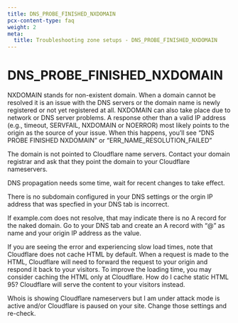 ```yaml
---
title: DNS_PROBE_FINISHED_NXDOMAIN
pcx-content-type: faq
weight: 2
meta:
  title: Troubleshooting zone setups - DNS_PROBE_FINISHED_NXDOMAIN
---
```


# DNS_PROBE_FINISHED_NXDOMAIN

NXDOMAIN stands for non-existent domain. When a domain cannot be resolved it is an issue with the DNS servers or the domain name is newly registered or not yet registered at all. NXDOMAIN can also take place due to network or DNS server problems. A response other than a valid IP address (e.g., timeout, SERVFAIL, NXDOMAIN or NOERROR) most likely points to the origin as the source of your issue. When this happens, you’ll see “DNS PROBE FINISHED NXDOMAIN” or “ERR_NAME_RESOLUTION_FAILED”

The domain is not pointed to Cloudflare name servers. Contact your domain registrar and ask that they point the domain to your Cloudflare nameservers.

DNS propagation needs some time, wait for recent changes to take effect.

There is no subdomain configured in your DNS settings or the orgin IP address that was specfied in your DNS tab is incorrect.

If example.com does not resolve, that may indicate there is no A record for the naked domain. Go to your DNS tab and create an A record with “@” as name and your origin IP address as the value.

If you are seeing the error and experiencing slow load times, note that Cloudflare does not cache HTML by default. When a request is made to the HTML, Cloudflare will need to forward the request to your origin and respond it back to your visitors. To improve the loading time, you may consider caching the HTML only at Cloudflare. How do I cache static HTML 95? Cloudflare will serve the content to your visitors instead.

Whois is showing Cloudflare nameservers but I am under attack mode is active and/or Cloudflare is paused on your site. Change those settings and re-check.